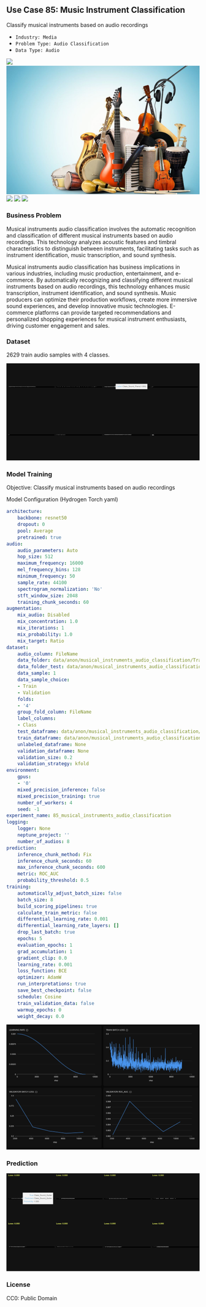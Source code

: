 ## Use Case 85: Music Instrument Classification

Classify musical instruments based on audio recordings

- `Industry: Media`
- `Problem Type: Audio Classification`
- `Data Type: Audio`

![](https://github.com/h2oai/ht-catalog/blob/646864e3c695f7c721514159bd6c59520dab7438/Assets/use-cases/musical_instruments_audio_classification/cover.png)
![](https://github.com/h2oai/ht-catalog/blob/646864e3c695f7c721514159bd6c59520dab7438/Assets/use-cases/musical_instruments_audio_classification/cover.jpg)
![](https://github.com/h2oai/ht-catalog/blob/646864e3c695f7c721514159bd6c59520dab7438/Assets/use-cases/musical_instruments_audio_classification/cover.jpeg)
![](https://github.com/h2oai/ht-catalog/blob/646864e3c695f7c721514159bd6c59520dab7438/Assets/use-cases/musical_instruments_audio_classification/cover.webp)
![](https://github.com/h2oai/ht-catalog/blob/646864e3c695f7c721514159bd6c59520dab7438/Assets/use-cases/musical_instruments_audio_classification/cover)

### Business Problem 

Musical instruments audio classification involves the automatic recognition and classification of different musical instruments based on audio recordings. This technology analyzes acoustic features and timbral characteristics to distinguish between instruments, facilitating tasks such as instrument identification, music transcription, and sound synthesis.

Musical instruments audio classification has business implications in various industries, including music production, entertainment, and e-commerce. By automatically recognizing and classifying different musical instruments based on audio recordings, this technology enhances music transcription, instrument identification, and sound synthesis. Music producers can optimize their production workflows, create more immersive sound experiences, and develop innovative music technologies. E-commerce platforms can provide targeted recommendations and personalized shopping experiences for musical instrument enthusiasts, driving customer engagement and sales.

### Dataset

2629 train audio samples with 4 classes.

![train data](https://github.com/h2oai/ht-catalog/blob/646864e3c695f7c721514159bd6c59520dab7438/Assets/use-cases/musical_instruments_audio_classification/train%20data.png)

### Model Training

Objective: Classify musical instruments based on audio recordings

Model Configuration (Hydrogen Torch yaml)

```yaml
architecture:
    backbone: resnet50
    dropout: 0
    pool: Average
    pretrained: true
audio:
    audio_parameters: Auto
    hop_size: 512
    maximum_frequency: 16000
    mel_frequency_bins: 128
    minimum_frequency: 50
    sample_rate: 44100
    spectrogram_normalization: 'No'
    stft_window_size: 2048
    training_chunk_seconds: 60
augmentation:
    mix_audio: Disabled
    mix_concentration: 1.0
    mix_iterations: 1
    mix_probability: 1.0
    mix_target: Ratio
dataset:
    audio_column: FileName
    data_folder: data/anon/musical_instruments_audio_classification/Train_submission/
    data_folder_test: data/anon/musical_instruments_audio_classification/Test_submission/
    data_sample: 1
    data_sample_choice:
    - Train
    - Validation
    folds:
    - '4'
    group_fold_column: FileName
    label_columns:
    - Class
    test_dataframe: data/anon/musical_instruments_audio_classification/Metadata_Test.csv
    train_dataframe: data/anon/musical_instruments_audio_classification/Metadata_Train.csv
    unlabeled_dataframe: None
    validation_dataframe: None
    validation_size: 0.2
    validation_strategy: kfold
environment:
    gpus:
    - '0'
    mixed_precision_inference: false
    mixed_precision_training: true
    number_of_workers: 4
    seed: -1
experiment_name: 85_musical_instruments_audio_classification
logging:
    logger: None
    neptune_project: ''
    number_of_audios: 8
prediction:
    inference_chunk_method: Fix
    inference_chunk_seconds: 60
    max_inference_chunk_seconds: 600
    metric: ROC_AUC
    probability_threshold: 0.5
training:
    automatically_adjust_batch_size: false
    batch_size: 8
    build_scoring_pipelines: true
    calculate_train_metric: false
    differential_learning_rate: 0.001
    differential_learning_rate_layers: []
    drop_last_batch: true
    epochs: 5
    evaluation_epochs: 1
    grad_accumulation: 1
    gradient_clip: 0.0
    learning_rate: 0.001
    loss_function: BCE
    optimizer: AdamW
    run_interpretations: true
    save_best_checkpoint: false
    schedule: Cosine
    train_validation_data: false
    warmup_epochs: 0
    weight_decay: 0.0

```

![chart](https://github.com/h2oai/ht-catalog/blob/646864e3c695f7c721514159bd6c59520dab7438/Assets/use-cases/musical_instruments_audio_classification/chart.png)


### Prediction

![Predictions](https://github.com/h2oai/ht-catalog/blob/646864e3c695f7c721514159bd6c59520dab7438/Assets/use-cases/musical_instruments_audio_classification/Validation%20Predictions.png)

### License

CC0: Public Domain
